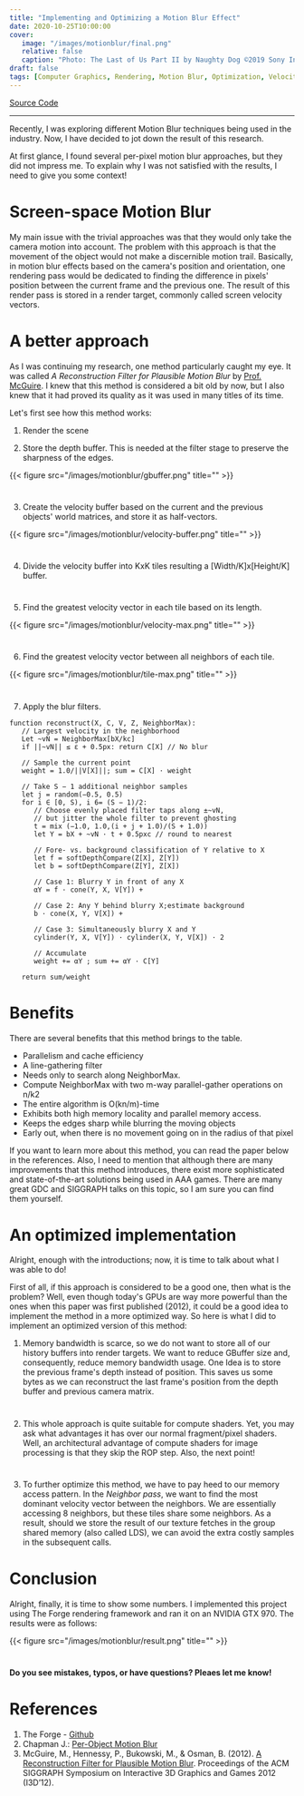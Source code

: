 ```yaml
---
title: "Implementing and Optimizing a Motion Blur Effect"
date: 2020-10-25T10:00:00
cover:
   image: "/images/motionblur/final.png"
   relative: false
   caption: "Photo: The Last of Us Part II by Naughty Dog ©2019 Sony Interactive Entertainment."
draft: false
tags: [Computer Graphics, Rendering, Motion Blur, Optimization, Velocity Buffer]
---
```


[Source Code](https://github.com/AminAliari/motion-blur)

---

Recently, I was exploring different Motion Blur techniques being used in the industry. Now, I have decided to jot down the result of this research.

At first glance, I found several per-pixel motion blur approaches, but they did not impress me. To explain why I was not satisfied with the results, I need to give you some context!

# Screen-space Motion Blur
My main issue with the trivial approaches was that they would only take the camera motion into account. The problem with this approach is that the movement of the object would not make a discernible motion trail. Basically, in motion blur effects based on the camera's position and orientation, one rendering pass would be dedicated to finding the difference in pixels' position between the current frame and the previous one. The result of this render pass is stored in a render target, commonly called screen velocity vectors.

# A better approach
As I was continuing my research, one method particularly caught my eye. It was called *A Reconstruction Filter for Plausible Motion Blur* by [Prof. McGuire](https://casual-effects.com/research/McGuire2012Blur/index.html). I knew that this method is considered a bit old by now, but I also knew that it had proved its quality as it was used in many titles of its time.

Let's first see how this method works:

1. Render the scene

2. Store the depth buffer. This is needed at the filter stage to preserve the sharpness of the edges.

{{< figure src="/images/motionblur/gbuffer.png" title="" >}}

#

3. Create the velocity buffer based on the current and the previous objects' world matrices, and store it as half-vectors.

{{< figure src="/images/motionblur/velocity-buffer.png" title="" >}}

#

4. Divide the velocity buffer into KxK tiles resulting a [Width/K]x[Height/K] buffer.

#

5. Find the greatest velocity vector in each tile based on its length.

{{< figure src="/images/motionblur/velocity-max.png" title="" >}}

#

6. Find the greatest velocity vector between all neighbors of each tile.

{{< figure src="/images/motionblur/tile-max.png" title="" >}}

#

7. Apply the blur filters.

```
function reconstruct(X, C, V, Z, NeighborMax):
   // Largest velocity in the neighborhood
   Let ~vN = NeighborMax[bX/kc]   
   if ||~vN|| ≤ ε + 0.5px: return C[X] // No blur

   // Sample the current point
   weight = 1.0/||V[X]||; sum = C[X] · weight
   
   // Take S − 1 additional neighbor samples
   let j = random(−0.5, 0.5)
   for i ∈ [0, S), i 6= (S − 1)/2:
      // Choose evenly placed filter taps along ±~vN,
      // but jitter the whole filter to prevent ghosting
      t = mix (−1.0, 1.0,(i + j + 1.0)/(S + 1.0))
      let Y = bX + ~vN · t + 0.5pxc // round to nearest

      // Fore- vs. background classification of Y relative to X
      let f = softDepthCompare(Z[X], Z[Y])
      let b = softDepthCompare(Z[Y], Z[X])

      // Case 1: Blurry Y in front of any X
      αY = f · cone(Y, X, V[Y]) +

      // Case 2: Any Y behind blurry X;estimate background
      b · cone(X, Y, V[X]) +

      // Case 3: Simultaneously blurry X and Y
      cylinder(Y, X, V[Y]) · cylinder(X, Y, V[X]) · 2

      // Accumulate
      weight += αY ; sum += αY · C[Y]

   return sum/weight
```

# Benefits

There are several benefits that this method brings to the table.

- Parallelism and cache efficiency
- A line-gathering filter
- Needs only to search along NeighborMax.
- Compute NeighborMax with two m-way parallel-gather operations on n/k2
- The entire algorithm is O(kn/m)-time
- Exhibits both high memory locality and parallel memory access.
- Keeps the edges sharp while blurring the moving objects
- Early out, when there is no movement going on in the radius of that pixel

If you want to learn more about this method, you can read the paper below in the references. Also, I need to mention that although there are many improvements that this method introduces, there exist more sophisticated and state-of-the-art solutions being used in AAA games. There are many great GDC and SIGGRAPH talks on this topic, so I am sure you can find them yourself.

####

# An optimized implementation
Alright, enough with the introductions; now, it is time to talk about what I was able to do!

First of all, if this approach is considered to be a good one, then what is the problem? Well, even though today's GPUs are way more powerful than the ones when this paper was first published (2012), it could be a good idea to implement the method in a more optimized way.
So here is what I did to implement an optimized version of this method:

1. Memory bandwidth is scarce, so we do not want to store all of our history buffers into render targets. We want to reduce GBuffer size and, consequently, reduce memory bandwidth usage. One Idea is to store the previous frame's depth instead of position. This saves us some bytes as we can reconstruct the last frame's position from the depth buffer and previous camera matrix.

#

2. This whole approach is quite suitable for compute shaders. Yet, you may ask what advantages it has over our normal fragment/pixel shaders. Well, an architectural advantage of compute shaders for image processing is that they skip the ROP step. Also, the next point!

#

3. To further optimize this method, we have to pay heed to our memory access pattern. In the *Neighbor pass*, we want to find the most dominant velocity vector between the neighbors. We are essentially accessing 8 neighbors, but these tiles share some neighbors. As a result, should we store the result of our texture fetches in the group shared memory (also called LDS), we can avoid the extra costly samples in the subsequent calls.

# Conclusion
Alright, finally, it is time to show some numbers. I implemented this project using The Forge rendering framework and ran it on an NVIDIA GTX 970. The results were as follows:

{{< figure src="/images/motionblur/result.png" title="" >}}

#

**Do you see mistakes, typos, or have questions? Pleaes let me know!**

####

# References
1. The Forge - [Github](https://github.com/ConfettiFX/The-Forge)
2. Chapman J.: [Per-Object Motion Blur](http://john-chapman-graphics.blogspot.com/2013/01/per-object-motion-blur.html)
3. McGuire, M., Hennessy, P., Bukowski, M., & Osman, B. (2012). [A Reconstruction Filter for Plausible Motion Blur](https://casual-effects.com/research/McGuire2012Blur/index.html). Proceedings of the ACM SIGGRAPH Symposium on Interactive 3D Graphics and Games 2012 (I3D’12). 